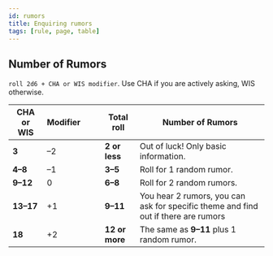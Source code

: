 ```yaml
---
id: rumors
title: Enquiring rumors 
tags: [rule, page, table]
---
```


## Number of Rumors

`roll 2d6 + CHA or WIS modifier`. Use CHA if you are actively asking, WIS otherwise.

| CHA or WIS | Modifier |     |     | Total roll     | Number of Rumors                                                                   |
| ---------- | -------- | --- | --- | -------------- | ---------------------------------------------------------------------------------- |
| **3**      | –2       |     |     | **2 or less**  | Out of luck! Only basic information.                                               |
| **4–8**    | –1       |     |     | **3–5**        | Roll for 1 random rumor.                                                           |
| **9–12**   | 0        |     |     | **6–8**        | Roll for 2 random rumors.                                                          |
| **13–17**  | +1       |     |     | **9–11**       | You hear 2 rumors, you can ask for specific theme and find out if there are rumors |about it.
| **18**     | +2       |     |     | **12 or more** | The same as **9–11** plus 1 random rumor.                                          |
